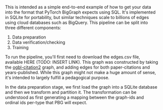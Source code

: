 This is intended as a simple end-to-end example of how to get your data into
the format that PyTorch BigGraph expects using SQL. It's implemented in SQLite
for portability, but similar techniques scale to billions of edges using cloud
databases such as BigQuery. This pipeline can be split into three different
components:

1. Data preparation
2. Data verification/checking
3. Training

To run the pipeline, you'll first need to download the edges.csv file,
available HERE (TODO: INSERT LINK). This graph was constructed by
taking the [ogbl-citation2](https://github.com/snap-stanford/ogb) graph, and
adding edges for both paper-citations and years-published. While this graph
might not make a huge amount of sense, it's intended to largely fulfill a
pedagogical purpose.

In the data preparation stage, we first load the graph
into a SQLite database and then we transform and partition it. The transformation
can be understood as first generating a mapping between the graph-ids and
ordinal ids per-type that PBG will expect.